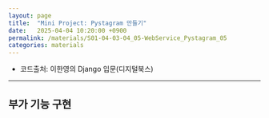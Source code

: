 ```yaml
---
layout: page
title:  "Mini Project: Pystagram 만들기"
date:   2025-04-04 10:20:00 +0900
permalink: /materials/S01-04-03-04_05-WebService_Pystagram_05
categories: materials
---
```


- 코드출처: 이한영의 Django 입문(디지털북스)

---

## 부가 기능 구현

